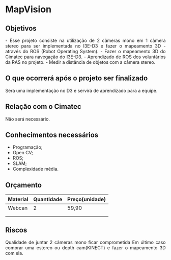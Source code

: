 # MapVision

## Objetivos
<div style="text-align: justify"> 
- Esse projeto consiste na utilização de 2 câmeras mono em 1 câmera stereo para ser implementada no I3E-D3 e fazer o mapeamento 3D - através do ROS (Robot Operating System).
- Fazer o mapeamento 3D do Cimatec para navegação do I3E-D3.
- Aprendizado de ROS dos voluntários da RAS no projeto.
- Medir a distância de objetos com a câmera stereo.
</div>

## O que ocorrerá após o projeto ser finalizado
<div style="text-align: justify"> 
Será uma implementação no D3 e servirá de aprendizado para a equipe.
</div>

## Relação com o Cimatec
<div style="text-align: justify"> 
Não será necessário.
</div>

## Conhecimentos necessários

- Programação;
- Open CV;
- ROS;
- SLAM;
- Complexidade média.

## Orçamento

| Material | Quantidade | Preço(unidade) |
|----------|------------|----------------|
| Webcan   | 2          | 59,90          |
|          |            |                |
|          |            |                |

## Riscos
<div style="text-align: justify"> 
Qualidade de juntar 2 câmeras mono ficar comprometida
Em último caso comprar uma estereo ou depth cam(KINECT) e fazer o mapeamento 3D com ela.
</div>




